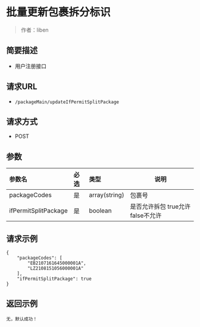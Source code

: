 # 批量更新包裹拆分标识

> 作者：liben

## 简要描述

- 用户注册接口

## 请求URL
- ` /packageMain/updateIfPermitSplitPackage `
  
## 请求方式
- POST 

## 参数

|参数名|必选|类型|说明|
|:----    |:---|:----- |-----   |
|packageCodes |是  |array(string) |包裹号   |
|ifPermitSplitPackage |是  |boolean | 是否允许拆包 true允许 false不允许    |
## 请求示例 

``` 
{
    "packageCodes": [
        "EB2107161645000001A",
        "LZ2108151056000001A"
    ],
    "ifPermitSplitPackage": true
}
```
## 返回示例 

``` 
无，默认成功！
```